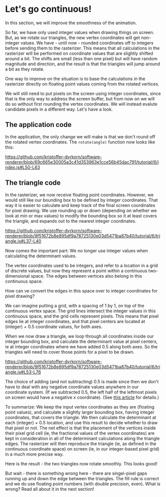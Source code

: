 # Let's go continuous!

In this section, we will improve the smoothness of the animation.

So far, we have only used integer values when drawing things on screen. But, as we rotate our triangles, the new vertex coordinates will get non-integer values. We have - until now - rounded coordinates off to integers before sending them to the rasterizer. This means that all calculations in the rasterizer will be performed on coordinate values that are slightly shifted around a bit. The shifts are small (less than one pixel) but will have random magnitude and direction, and the result is that the triangles will jump around a bit as they rotate.

One way to improve on the situation is to base the calculations in the rasterizer directly on floating point values coming from the rotated vertices.

We will still need to put pixels on the screen using integer coordinates, since that is the only way to address the screen buffer, but from now on we will do so without first rounding the vertex coordinates. We will instead evalute candidate pixels in a different way. Let's have a look.

## The application code

In the application, the only change we will make is that we don't round off the rotated vertex coordinates. The `rotate(angle)` function now looks like this:

https://github.com/kristoffer-dyrkorn/software-renderer/blob/69c665e30005a3c41d353963e1cce56b45dac791/tutorial/6/index.js#L50-L63

## The triangle code

In the rasterizer, we now receive floating point coordinates. However, we would still like our bounding box to be defined by integer coordinates. That way it is easier to calculate and keep track of the final screen coordinates for pixel drawing.
We use rounding up or down (depending on whether we look at min or max values) to modify the bounding box so it at least covers the triangle, and expands out to the nearest integer coordinates.

https://github.com/kristoffer-dyrkorn/software-renderer/blob/9f51672b8e895df9a78725130e03d5471ba87b40/tutorial/6/triangle.js#L37-L40

Now comes the important part: We no longer use integer values when calculating the determinant values.

The vertex coordinates used to be integers, and refer to a location in a grid of discrete values, but now they represent a point within a continuous two-dimensional space. The edges between vertices also belong in this continuous space.

How can ve convert the edges in this space over to integer coordinates for pixel drawing?

We can imagine putting a grid, with a spacing of 1 by 1, on top of the continuous vertex space. The grid lines intersect the integer values in this continuous space, and the grid cells represent pixels. This means that pixel edges lie at integer coordinates, and that pixel centers are located at (integer) + 0.5 coordinate values, for both axes.

When we now draw a triangle, we loop through all coordinates inside our integer bounding box, and calculate the determinant value at pixel centers, ie at integer coordinates where we have added 0.5 along both axes. So the triangles will need to cover those points for a pixel to be drawn.

https://github.com/kristoffer-dyrkorn/software-renderer/blob/9f51672b8e895df9a78725130e03d5471ba87b40/tutorial/6/triangle.js#L53-L76

The choice of adding (and not subtracting) 0.5 is made since then we don't have to deal with any negative coordinate values anywhere in our coordinate system. (If we subtracted 0.5, the left half of the leftmost pixels on screen would have a negative x coordinate). (See [this article](https://www.realtimerendering.com/blog/the-center-of-the-pixel-is-0-50-5/) for details.)

To summarize: We keep the input vertex coordinates as they are (floating point values), and calculate a slightly larger bounding box, having integer coordinates, that covers the triangle. We then calculate the determinant at each (integer) + 0.5 location, and use this result to decide whether to draw that pixel or not. The net effect is that the placement of the vertices inside their pixel grid cell (ie, the fractional values of the vertex coordinates) are kept in consideration in all of the determinant calculations along the triangle edges. The rasterizer will then reproduce the triangle (ie, as defined in the continuous coordinate space) on screen (ie, in our integer-based pixel grid) in a much more precise way.

Here is the result - the two triangles now rotate smoothly. This looks good!

But wait - there is something wrong here - there are singel-pixel gaps running up and down the edge between the triangles. The fill rule is correct and we do use floating point numbers (with double precision, even). What is wrong? Read all about it in the next section!
